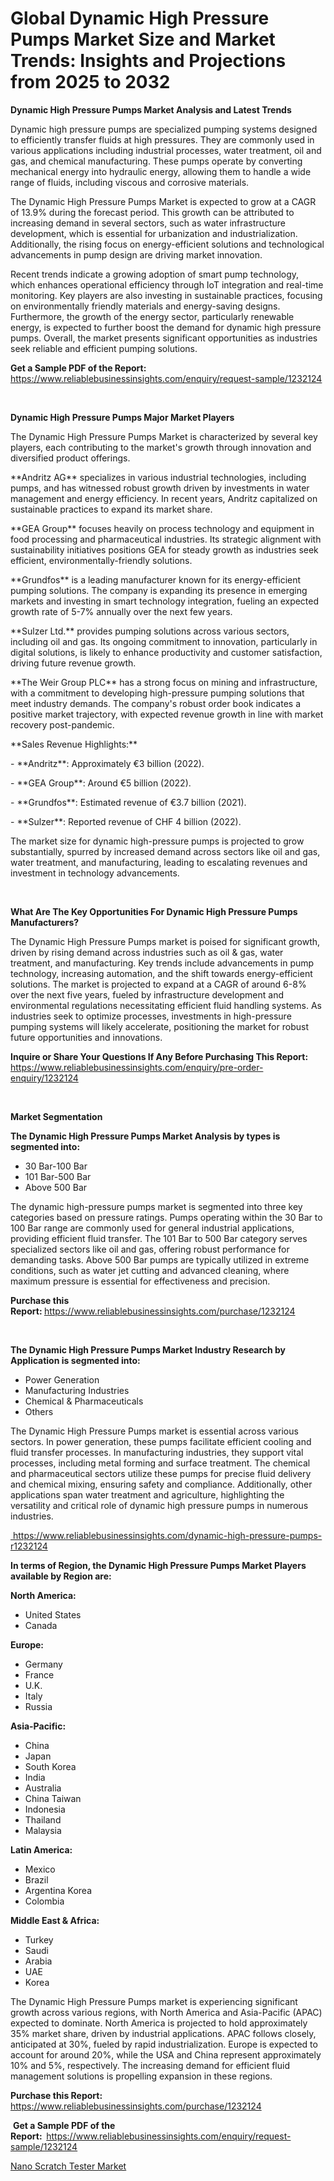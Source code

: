 <p><h1>Global Dynamic High Pressure Pumps Market Size and Market Trends: Insights and Projections from 2025 to 2032</h1></p><p><strong>Dynamic High Pressure Pumps Market Analysis and Latest Trends</strong></p>
<p><p>Dynamic high pressure pumps are specialized pumping systems designed to efficiently transfer fluids at high pressures. They are commonly used in various applications including industrial processes, water treatment, oil and gas, and chemical manufacturing. These pumps operate by converting mechanical energy into hydraulic energy, allowing them to handle a wide range of fluids, including viscous and corrosive materials.</p><p>The Dynamic High Pressure Pumps Market is expected to grow at a CAGR of 13.9% during the forecast period. This growth can be attributed to increasing demand in several sectors, such as water infrastructure development, which is essential for urbanization and industrialization. Additionally, the rising focus on energy-efficient solutions and technological advancements in pump design are driving market innovation.</p><p>Recent trends indicate a growing adoption of smart pump technology, which enhances operational efficiency through IoT integration and real-time monitoring. Key players are also investing in sustainable practices, focusing on environmentally friendly materials and energy-saving designs. Furthermore, the growth of the energy sector, particularly renewable energy, is expected to further boost the demand for dynamic high pressure pumps. Overall, the market presents significant opportunities as industries seek reliable and efficient pumping solutions.</p></p>
<p><strong>Get a Sample PDF of the Report:&nbsp;</strong> <a href="https://www.reliablebusinessinsights.com/enquiry/request-sample/1232124?utm_campaign=2318&utm_medium=2&utm_source=Github&utm_content=ia&utm_term=11042025&utm_id=dynamic-high-pressure-pumps">https://www.reliablebusinessinsights.com/enquiry/request-sample/1232124</a></p>
<p>&nbsp;</p>
<p><strong>Dynamic High Pressure Pumps Major Market Players</strong></p>
<p><p>The Dynamic High Pressure Pumps Market is characterized by several key players, each contributing to the market's growth through innovation and diversified product offerings. </p><p>**Andritz AG** specializes in various industrial technologies, including pumps, and has witnessed robust growth driven by investments in water management and energy efficiency. In recent years, Andritz capitalized on sustainable practices to expand its market share.</p><p>**GEA Group** focuses heavily on process technology and equipment in food processing and pharmaceutical industries. Its strategic alignment with sustainability initiatives positions GEA for steady growth as industries seek efficient, environmentally-friendly solutions.</p><p>**Grundfos** is a leading manufacturer known for its energy-efficient pumping solutions. The company is expanding its presence in emerging markets and investing in smart technology integration, fueling an expected growth rate of 5-7% annually over the next few years.</p><p>**Sulzer Ltd.** provides pumping solutions across various sectors, including oil and gas. Its ongoing commitment to innovation, particularly in digital solutions, is likely to enhance productivity and customer satisfaction, driving future revenue growth.</p><p>**The Weir Group PLC** has a strong focus on mining and infrastructure, with a commitment to developing high-pressure pumping solutions that meet industry demands. The company's robust order book indicates a positive market trajectory, with expected revenue growth in line with market recovery post-pandemic.</p><p>**Sales Revenue Highlights:**</p><p>- **Andritz**: Approximately €3 billion (2022).</p><p>- **GEA Group**: Around €5 billion (2022).</p><p>- **Grundfos**: Estimated revenue of €3.7 billion (2021).</p><p>- **Sulzer**: Reported revenue of CHF 4 billion (2022).</p><p>The market size for dynamic high-pressure pumps is projected to grow substantially, spurred by increased demand across sectors like oil and gas, water treatment, and manufacturing, leading to escalating revenues and investment in technology advancements.</p></p>
<p>&nbsp;</p>
<p><strong>What Are The Key Opportunities For Dynamic High Pressure Pumps Manufacturers?</strong></p>
<p><p>The Dynamic High Pressure Pumps market is poised for significant growth, driven by rising demand across industries such as oil & gas, water treatment, and manufacturing. Key trends include advancements in pump technology, increasing automation, and the shift towards energy-efficient solutions. The market is projected to expand at a CAGR of around 6-8% over the next five years, fueled by infrastructure development and environmental regulations necessitating efficient fluid handling systems. As industries seek to optimize processes, investments in high-pressure pumping systems will likely accelerate, positioning the market for robust future opportunities and innovations.</p></p>
<p><strong>Inquire or Share Your Questions If Any Before Purchasing This Report:</strong> <a href="https://www.reliablebusinessinsights.com/enquiry/pre-order-enquiry/1232124?utm_campaign=2318&utm_medium=2&utm_source=Github&utm_content=ia&utm_term=11042025&utm_id=dynamic-high-pressure-pumps">https://www.reliablebusinessinsights.com/enquiry/pre-order-enquiry/1232124</a></p>
<p>&nbsp;</p>
<p><strong>Market Segmentation</strong></p>
<p><strong>The Dynamic High Pressure Pumps Market Analysis by types is segmented into:</strong></p>
<p><ul><li>30 Bar-100 Bar</li><li>101 Bar-500 Bar</li><li>Above 500 Bar</li></ul></p>
<p><p>The dynamic high-pressure pumps market is segmented into three key categories based on pressure ratings. Pumps operating within the 30 Bar to 100 Bar range are commonly used for general industrial applications, providing efficient fluid transfer. The 101 Bar to 500 Bar category serves specialized sectors like oil and gas, offering robust performance for demanding tasks. Above 500 Bar pumps are typically utilized in extreme conditions, such as water jet cutting and advanced cleaning, where maximum pressure is essential for effectiveness and precision.</p></p>
<p><strong>Purchase this Report:&nbsp;</strong><a href="https://www.reliablebusinessinsights.com/purchase/1232124?utm_campaign=2318&utm_medium=2&utm_source=Github&utm_content=ia&utm_term=11042025&utm_id=dynamic-high-pressure-pumps">https://www.reliablebusinessinsights.com/purchase/1232124</a></p>
<p>&nbsp;</p>
<p><strong>The Dynamic High Pressure Pumps Market Industry Research by Application is segmented into:</strong></p>
<p><ul><li>Power Generation</li><li>Manufacturing Industries</li><li>Chemical & Pharmaceuticals</li><li>Others</li></ul></p>
<p><p>The Dynamic High Pressure Pumps market is essential across various sectors. In power generation, these pumps facilitate efficient cooling and fluid transfer processes. In manufacturing industries, they support vital processes, including metal forming and surface treatment. The chemical and pharmaceutical sectors utilize these pumps for precise fluid delivery and chemical mixing, ensuring safety and compliance. Additionally, other applications span water treatment and agriculture, highlighting the versatility and critical role of dynamic high pressure pumps in numerous industries.</p></p>
<p><a href="https://www.reliablebusinessinsights.com/dynamic-high-pressure-pumps-r1232124?utm_campaign=2318&utm_medium=2&utm_source=Github&utm_content=ia&utm_term=11042025&utm_id=dynamic-high-pressure-pumps">&nbsp;https://www.reliablebusinessinsights.com/dynamic-high-pressure-pumps-r1232124</a></p>
<p><strong>In terms of Region, the Dynamic High Pressure Pumps Market Players available by Region are:</strong></p>
<p>
    <p> <strong> North America: </strong>
        <ul>
            <li>United States</li>
            <li>Canada</li>
        </ul>
        </p> 
    <p> <strong> Europe: </strong>
        <ul>
            <li>Germany</li>
            <li>France</li>
            <li>U.K.</li>
            <li>Italy</li>
            <li>Russia</li>
        </ul>
        </p> 
    <p> <strong> Asia-Pacific: </strong>
        <ul>
            <li>China</li>
            <li>Japan</li>
            <li>South Korea</li>
            <li>India</li>
            <li>Australia</li>
            <li>China Taiwan</li>
            <li>Indonesia</li>
            <li>Thailand</li>
            <li>Malaysia</li>
        </ul>
        </p> 
    <p> <strong> Latin America: </strong>
        <ul>
            <li>Mexico</li>
            <li>Brazil</li>
            <li>Argentina Korea</li>
            <li>Colombia</li>
        </ul>
        </p> 
    <p> <strong> Middle East & Africa: </strong>
        <ul>
            <li>Turkey</li>
            <li>Saudi</li>
            <li>Arabia</li>
            <li>UAE</li>
            <li>Korea</li>
        </ul>
    </p>
    </p>
<p><p>The Dynamic High Pressure Pumps market is experiencing significant growth across various regions, with North America and Asia-Pacific (APAC) expected to dominate. North America is projected to hold approximately 35% market share, driven by industrial applications. APAC follows closely, anticipated at 30%, fueled by rapid industrialization. Europe is expected to account for around 20%, while the USA and China represent approximately 10% and 5%, respectively. The increasing demand for efficient fluid management solutions is propelling expansion in these regions.</p></p>
<p><strong>Purchase this Report: </strong><a href="https://www.reliablebusinessinsights.com/purchase/1232124?utm_campaign=2318&utm_medium=2&utm_source=Github&utm_content=ia&utm_term=11042025&utm_id=dynamic-high-pressure-pumps">https://www.reliablebusinessinsights.com/purchase/1232124</a></p>
<p>&nbsp;<strong>Get a Sample PDF of the Report:&nbsp;&nbsp;</strong><a href="https://www.reliablebusinessinsights.com/enquiry/request-sample/1232124?utm_campaign=2318&utm_medium=2&utm_source=Github&utm_content=ia&utm_term=11042025&utm_id=dynamic-high-pressure-pumps">https://www.reliablebusinessinsights.com/enquiry/request-sample/1232124</a></p>
<p><strong></strong></p>
<p><p><a href="https://github.com/abuegalawixo/Market-Research-Report-List-1/blob/main/nano-scratch-tester-market.md?utm_campaign=2318&utm_medium=2&utm_source=Github&utm_content=ia&utm_term=11042025&utm_id=dynamic-high-pressure-pumps">Nano Scratch Tester Market</a></p></p>